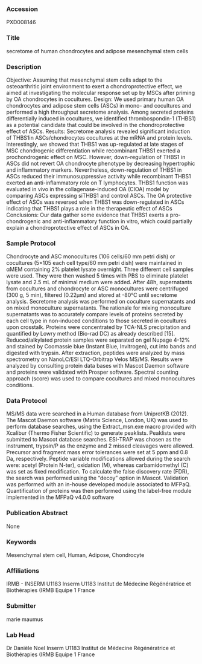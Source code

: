 ### Accession
PXD008146

### Title
secretome of human chondrocytes and adipose mesenchymal stem cells

### Description
Objective: Assuming that mesenchymal stem cells adapt to the osteoarthritic joint environment to exert a chondroprotective effect, we aimed at investigating the molecular response set up by MSCs after priming by OA chondrocytes in cocultures.  Design: We used primary human OA chondrocytes and adipose stem cells (ASCs) in mono- and cocultures and performed a high throughput secretome analysis. Among secreted proteins differentially induced in cocultures, we identified thrombospondin-1 (THBS1) as a potential candidate that could be involved in the chondroprotective effect of ASCs. Results: Secretome analysis revealed significant induction of THBS1in ASCs/chondrocytes cocultures at the mRNA and protein levels. Interestingly, we showed that THBS1 was up-regulated at late stages of MSC chondrogenic differentiation while recombinant THBS1 exerted a prochondrogenic effect on MSC. However, down-regulation of THBS1 in ASCs did not revert OA chondrocyte phenotype by decreasing hypertrophic and inflammatory markers.  Nevertheless, down-regulation of THBS1 in ASCs reduced their immunosuppressive activity while recombinant THBS1 exerted an anti-inflammatory role on T lymphocytes. THBS1 function was evaluated in vivo in the collagenase-induced OA (CIOA) model by comparing ASCs expressing siTHBS1 and control ASCs. The OA protective effect of ASCs was reversed when THBS1 was down-regulated in ASCs indicating that THBS1 plays a role in the therapeutic effect of ASCs Conclusions: Our data gather some evidence that THBS1 exerts a pro-chondrogenic and anti-inflammatory function in vitro, which could partially explain a chondroprotective effect of ASCs in OA.

### Sample Protocol
Chondrocyte and ASC monocultures (106 cells/60 mm petri dish) or cocultures (5×105 each cell type/60 mm petri dish) were maintained in αMEM containing 2% platelet lysate overnight. Three different cell samples were used. They were then washed 5 times with PBS to eliminate platelet lysate and 2.5 mL of minimal medium were added. After 48h, supernatants from cocultures and chondrocyte or ASC monocultures were centrifuged (300 g, 5 min), filtered (0.22µm) and stored at -80°C until secretome analysis. Secretome analysis was performed on coculture supernatants and on mixed monoculture supernatants. The rationale for mixing monoculture supernatants was to accurately compare levels of proteins secreted by each cell type in non-induced conditions to those secreted in cocultures upon crosstalk. Proteins were concentrated by TCA-NLS precipitation and quantified by Lowry method (Bio-rad DC) as already described [15]. Reduced/alkylated protein samples were separated on gel Nupage 4-12% and stained by Coomassie blue (Instant Blue, Invitrogen), cut into bands and digested with trypsin. After extraction, peptides were analyzed by mass spectrometry on NanoLC/ESI LTQ-Orbitrap Velos MS/MS. Results were analyzed by consulting protein data bases with Mascot Daemon software and proteins were validated with Prosper software. Spectral counting approach (score) was used to compare cocultures and mixed monocultures conditions.

### Data Protocol
MS/MS data were searched in a Human database from UniprotKB (2012). The Mascot Daemon software (Matrix Science, London, UK) was used to perform database searches, using the Extract_msn.exe macro provided with Xcalibur (Thermo Fisher Scientific) to generate peaklists. Peaklists were submitted to Mascot database searches. ESI-TRAP was chosen as the instrument, trypsin/P as the enzyme and 2 missed cleavages were allowed. Precursor and fragment mass error tolerances were set at 5 ppm and 0.8 Da, respectively. Peptide variable modifications allowed during the search were: acetyl (Protein N-ter), oxidation (M), whereas carbamidomethyl (C) was set as fixed modification. To calculate the false discovery rate (FDR), the search was performed using the “decoy” option in Mascot. Validation was performed with an in-house developed module associated to MFPaQ. Quantification of proteins was then performed using the label-free module implemented in the MFPaQ v4.0.0 software

### Publication Abstract
None

### Keywords
Mesenchymal stem cell, Human, Adipose, Chondrocyte

### Affiliations
IRMB - INSERM U1183
Inserm U1183 Institut de Médecine Régénératrice et Biothérapies (IRMB Equipe 1 France

### Submitter
marie maumus

### Lab Head
Dr Danièle Noel
Inserm U1183 Institut de Médecine Régénératrice et Biothérapies (IRMB Equipe 1 France


